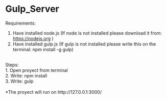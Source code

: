# Gulp_Server
Requirements:<br>
1. Have installed node.js (If node is not installed please download it from: https://nodejs.org ) <br>
2. Have installed gulp.js (If gulp is not installed please write this on the terminal:  npm install -g gulp)<br>

<br>
Steps:<br>
1. Open proyect from terminal <br>
2. Write: npm install <br>
3. Write: gulp
<br><br>
*The proyect will run on http://127.0.0.1:3000/
